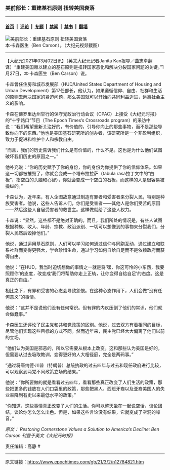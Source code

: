 ### 美前部长：重建基石原则 扭转美国衰落

---

#### [首页](../../../..?n12784821) &nbsp;|&nbsp; [评论](../../../../../epoch-comment?n12784821) &nbsp;|&nbsp; [专题](../../../../../epoch-special?n12784821) &nbsp;|&nbsp; [禁闻](../../../../../epoch-news?n12784821) &nbsp;|&nbsp; [禁书](../../../../../books?n12784821) &nbsp;|&nbsp; [翻墙](https://github.com/gfw-breaker/nogfw/blob/master/README.md?n12784821)


<div><img alt="美前部长：重建基石原则 扭转美国衰落" class="attachment-djy_600_400 size-djy_600_400 wp-post-image" src="https://i.epochtimes.com/assets/uploads/2021/03/Untitled-1-600x400.gif"/>
<div class="caption">
 本‧卡森医生（Ben Carson）。（大纪元视频截图）
</div></div><hr/><div class="post_content" id="artbody" itemprop="articleBody">
 <!-- article content begin -->
 <p>
  【大纪元2021年03月02日讯】（英文大纪元记者Janita Kan报导／曲志卓翻译）“重建美国赖以建立的基石原则是扭转国家恶化和解决分裂国家问题的关键。”1月27日，本‧卡森医生（Ben Carson）说。
 </p>
 <p>
  卡森曾任住房和城市发展部（HUD/United States Department of Housing and Urban Development）第17任部长，他认为，如果遵循信仰、自由、社群和生活的原则去解决国家的紧迫问题，那么美国就可以开始向共同利益迈进，远离社会主义的影响。
 </p>
 <p>
  卡森在佛罗里达州举行的保守党政治行动会议（CPAC）上接受《大纪元时报》的“十字路口”节目（The Epoch Times’s Crossroads program）的采访中说：“我们希望重新关注好的，有价值的，引导你向上的那些事物，而不是那些导致你向下的东西。”他也是美国基石研究所的创办者，该研究所是一个非盈利组织，致力于促进和维护个人和宗教自由。
 </p>
 <p>
  “而且，我们的历史告诉我们什么是有价值的，什么不是。这也是为什么他们试图破坏我们历史的原因之一。”
 </p>
 <p>
  他补充说：“你的历史赋予了你的身份，你的身份为你提供了你的信仰体系。如果这一切都被摧毁了，你就会变成一个塔布拉拉萨（tabula rasa拉丁文中的“白板”，指空白的头脑和心智），你就会变成一个空白的石板，而这样的人是很容易被操纵的。”
 </p>
 <p>
  卡森认为，近年来，有人企图故意通过制造有罪者和受害者来分裂人民，特别是种族受害者。他说，这些人告诉人们，你们是受害者——其他人是你们受苦的原因——然后这些人自居受害者的救世主。这样做就给了这些人权力。
 </p>
 <p>
  卡森说：“显然，这些都不是绝对正确的。而且，我们所处的情况是，有些人试图根据种族、收入、年龄、宗教、政治派别、一切可以想像到的事物来分裂我们，分裂人民然后毁掉他们。”
 </p>
 <p>
  他说，通过运用基石原则，人们可以学习如何通过信仰与同胞互动，通过建立和联系社群而变得更强大，学会珍惜生命，通过学习如何自给自足而不是依赖政府而获得自由。
 </p>
 <p>
  他说：“在HUD，我当时迫切想做的事情之一就是将‘嘿，你这可怜的小东西，我要照顾你’的态度，改变成‘我们将帮助你走上正轨，让你变得自给自足’的态度。这是真正的自由。”
 </p>
 <p>
  相比之下，有罪和受害的心态会导致怨恨。在这种心态作用下，人们会做“没有任何意义”的事情。
 </p>
 <p>
  他说：“这并不是说他们没有任何常识。但有罪的内疚压倒了他们的常识，他们就会做蠢事。”
 </p>
 <p>
  卡森医生还评论了民主党和共和党政策的区别。他说，过去双方有着相同的目标，尽管他们实现这些目标的方式不同。然而近年来，民主党已经大大偏离了他们以前的立场。
 </p>
 <p>
  “他们认为美国是邪恶的，所以它需要从根本上改变。这和那些认为美国是好的，但需要从过去吸取教训，变得更好的人大相径庭，完全是两码事。”
 </p>
 <p>
  “通过将唐纳德‧川普（特朗普）总统执政的过去四年与过去和现任政府进行比较，可以观察到两党不同政策立场的结果。”
 </p>
 <p>
  他说：“你所要做的就是看看过去四年，看看那些真正改变了人们生活的政策，那些把更多的钱放在人们口袋里的政策，那些把黑人、西班牙裔以及亚裔美国人的失业率降到有史以来最低水平的政策。”
 </p>
 <p>
  “你知道，这些事情真正改变了人们的生活。你可以整天坐在一起说空话，谈论团结，谈论你怎么怎么出色。但是，如果这些言论没有结果，它就变成了空洞的噪音。”
 </p>
 <p>
  <em>
   原文：
   <ok href="https://www.theepochtimes.com/restoring-cornerstone-values-a-solution-to-americas-decline-ben-carson_3714235.html">
    Restoring Cornerstone Values a Solution to America’s Decline: Ben Carson
   </ok>
   刊登于英文《大纪元时报》
  </em>
 </p>
 <p>
  责任编辑：高静 #
 </p>
 <!-- article content end -->
 <div id="below_article_ad">
 </div>
</div>


---

原文链接：https://www.epochtimes.com/gb/21/3/2/n12784821.htm